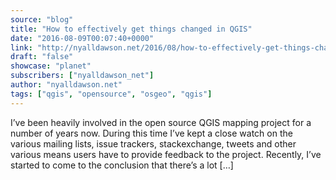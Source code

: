 ```yaml
---
source: "blog"
title: "How to effectively get things changed in QGIS"
date: "2016-08-09T00:07:40+0000"
link: "http://nyalldawson.net/2016/08/how-to-effectively-get-things-changed-in-qgis/"
draft: "false"
showcase: "planet"
subscribers: ["nyalldawson_net"]
author: "nyalldawson.net"
tags: ["qgis", "opensource", "osgeo", "qgis"]
---
```


I&#8217;ve been heavily involved in the open source QGIS mapping project for a number of years now. During this time I&#8217;ve kept a close watch on the various mailing lists, issue trackers, stackexchange, tweets and other various means users have to provide feedback to the project. Recently, I&#8217;ve started to come to the conclusion that there&#8217;s a lot [&#8230;]
